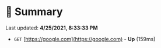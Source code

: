 # 📖 Summary
Last updated: **4/25/2021, 8:33:33 PM**

- `GET` [https://google.com](https://google.com) - **Up** (159ms)
